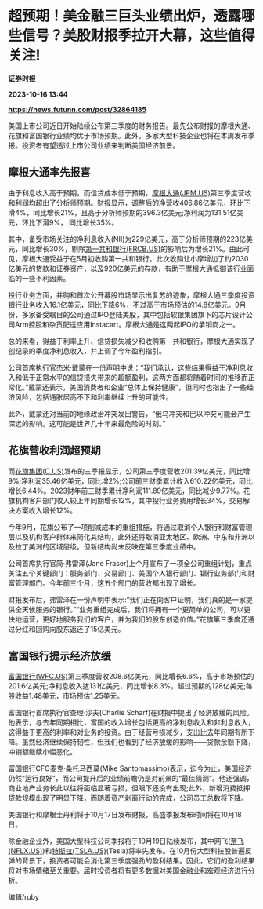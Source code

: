 # 超预期！美金融三巨头业绩出炉，透露哪些信号？美股财报季拉开大幕，这些值得关注!
**证券时报**

**2023-10-16 13:44**

**https://news.futunn.com/post/32864185**

美国上市公司近日开始陆续公布第三季度的财务报告。最先公布财报的摩根大通、花旗和富国银行业绩均优于市场预期。此外，多家大型科技企业也将在本周发布季报。投资者有望透过上市公司业绩来判断美国经济前景。

摩根大通率先报喜
--------

由于利息收入高于预期，而信贷成本低于预期，[摩根大通(JPM.US)](https://www.futunn.com/quote/stock?m=us&code=JPM)第三季度营收和利润均超出了分析师预期。财报显示，调整后的净营收406.86亿美元，环比下滑4%，同比增长21%，且高于分析师预期的396.3亿美元;净利润为131.51亿美元，环比下滑9%， 同比增长35%。

其中，备受市场关注的净利息收入(NII)为229亿美元，高于分析师预期的223亿美元，同比增长30%，剔除[第一共和银行(FRCB.US)](https://www.futunn.com/quote/stock?m=us&code=FRCB)的影响后为增长21%。由此可见，摩根大通受益于在5月初收购第一共和银行。此次收购让小摩增加了约2030亿美元的贷款和证券资产，以及920亿美元的存款，有助于摩根大通抵御该行业面临的一些不利因素。

投行业务方面，并购和首次公开募股市场显示出复苏的迹象，摩根大通三季度投资银行业务收入16.1亿美元，同比下降6%，不过高于市场预估的14.8亿美元。9月份，多家备受瞩目的公司通过IPO登陆美股，其中包括软银集团旗下的芯片设计公司Arm控股和杂货配送应用Instacart。摩根大通是这两起IPO的承销商之一。

总的来看，得益于利率上升、信贷损失减少和收购第一共和银行，摩根大通实现了创纪录的季度净利息收入，并上调了今年盈利指引。

公司首席执行官杰米·戴蒙在一份声明中说：“我们承认，这些结果得益于净利息收入和低于正常水平的信贷损失带来的超额盈利，这两方面都将随着时间的推移而正常化。”戴蒙还表示，美国消费者和企业“总体上保持健康”，但同时也指出了一些经济风险，包括通胀居高不下和利率继续上升的可能性。

此外，戴蒙还对当前的地缘政治冲突发出警告，“俄乌冲突和巴以冲突可能会产生深远的影响。这可能是世界几十年来最危险的时刻。”

花旗营收利润超预期
---------

而[花旗集团(C.US)](https://www.futunn.com/quote/stock?m=us&code=C)发布的三季报显示，公司第三季度营收201.39亿美元，同比增9%;净利润35.46亿美元，同比增2%;公司前三财季累计收入610.22亿美元，同比增长6.44%。2023财年前三财季累计净利润111.89亿美元，同比减少9.77%。花旗机构客户部门收入较上年同期增长12%，其中投行业务费用增长34%，交易解决方案收入增长12%。

今年9月，花旗公布了一项削减成本的重组措施，将通过取消个人银行和财富管理层以及机构客户群体来简化其结构，此外还将取消亚太地区、欧洲、中东和非洲以及拉丁美洲的区域层级。但新结构尚未反映在第三季度业绩中。

公司首席执行官简·弗雷泽(Jane Fraser)上个月宣布了一项全公司重组计划，重点关注五个关键部门：服务部门、交易部门、美国个人银行部门、银行业务部门和财富管理部门。今年前三个月，这五个部门的营收都出现了增长。

财报发布后，弗雷泽在一份声明中表示:“我们正在向客户证明，我们真的是一家提供全天候服务的银行。”“业务重组完成后，我们将拥有一个更简单的公司，可以更快地运营，更好地服务我们的客户，并为我们的股东创造价值。”花旗第三季度还通过分红和回购向股东返还了15亿美元。

富国银行提示经济放缓
----------

[富国银行(WFC.US)](https://www.futunn.com/quote/stock?m=us&code=WFC)第三季度营收208.6亿美元，同比增长6.6%，高于市场预估的201.6亿美元;净利息收入达131亿美元，同比增长8.3%，超过预期的128亿美元;每股收益1.48美元，市场预估1.25美元。

富国银行首席执行官查理·沙夫(Charlie Scharf)在财报中提出了经济放缓的风险。他表示，与去年同期相比，富国的收入增长包括更高的净利息收入和非利息收入，这得益于更高的利率和对业务的投资。由于经营亏损减少，支出比去年同期有所下降。虽然经济继续保持韧性，但我们也看到了经济放缓的影响——贷款余额下降，冲销额继续小幅恶化。

富国银行CFO麦克·桑托马西莫(Mike Santomassimo)表示，迄今为止，美国经济仍然“运行良好”，而公司提升后的业绩前瞻仍是对前景的“最佳猜测”。他还强调，商业地产业务长此以往将面临显著亏损，但眼下还没有出现;此外，新增消费抵押贷款规模出现了明显下降，而随着资产剥离行动的完成，公司员工总数将下降。

美国银行和摩根士丹利将于10月17日发布财报，高盛季报发布时间将在10月18日。

除金融企业外，美国大型科技公司季报将于10月19日陆续发布，其中网飞([奈飞(NFLX.US)](https://www.futunn.com/quote/stock?m=us&code=NFLX))和[特斯拉(TSLA.US)](https://www.futunn.com/quote/stock?m=us&code=TSLA)(Tesla)将率先发布。在10月份大型科技股普遍反弹的背景下，投资者可能会消化第三季度强劲的盈利结果。因此，它们的盈利结果将对市场情绪至关重要。届时投资者将有更多数据对美国金融业和宏观经济进行分析。

编辑/ruby